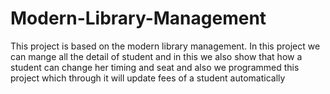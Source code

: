 # Modern-Library-Management
This project is based on the modern library management. In this project we can mange all the detail of student and in this we also show that how a student can change her timing and seat and also we programmed this project which through it will update fees of a student automatically
